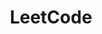 ---
title: "LeetCode"
type: "categories"
layout: "child"
category_path: ["Algorithm", "LeetCode"]
---